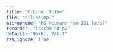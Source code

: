 ```yaml
---
title: "C-Line, Tokyo"
file: "c-line.mp3"
microphone: "MS Neumann rsm 191 [m/s]"
recorder: "Tascam hd-p2"
details: "96kHz, 24bit"
rss_ignore: true
---
```

